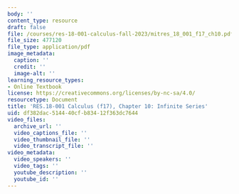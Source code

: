 ```yaml
---
body: ''
content_type: resource
draft: false
file: /courses/res-18-001-calculus-fall-2023/mitres_18_001_f17_ch10.pdf
file_size: 477120
file_type: application/pdf
image_metadata:
  caption: ''
  credit: ''
  image-alt: ''
learning_resource_types:
- Online Textbook
license: https://creativecommons.org/licenses/by-nc-sa/4.0/
resourcetype: Document
title: 'RES.18-001 Calculus (f17), Chapter 10: Infinite Series'
uid: df382dac-5144-40cf-b834-12f363dc7644
video_files:
  archive_url: ''
  video_captions_file: ''
  video_thumbnail_file: ''
  video_transcript_file: ''
video_metadata:
  video_speakers: ''
  video_tags: ''
  youtube_description: ''
  youtube_id: ''
---
```

